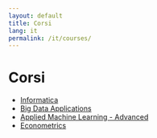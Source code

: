 ```yaml
---
layout: default
title: Corsi
lang: it
permalink: /it/courses/
---
```


# Corsi

- [Informatica](https://raphsa.github.io/informatica_CLASS/)
- [Big Data Applications](https://raphsa.github.io/BigDataApplications_EPOS/)
- [Applied Machine Learning - Advanced](https://raphsa.github.io/appliedML_BIOINFO/)
- [Econometrics](https://raphsa.github.io/econometrics_CLASS/)
